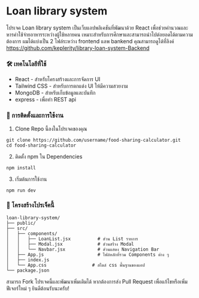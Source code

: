 # Loan library system

โปรเจค Loan library system เป็นเว็บแอปพลิเคชันที่พัฒนาด้วย React เพื่อช่วยคำนวณและหารค่าใช้จ่ายอาหารระหว่างผู้ใช้หลายคน เหมาะสำหรับการศึกษาและสามารถนำไปต่อยอดได้ตามความต้องการ
ผมได้แบ่งเป็น 2 ไฟล์ระหว่าง frontend แลพ bankend คุณสามารถดูได้ที่ลิงค์ https://github.com/keplerity/library-loan-system-Backend
 
### 🛠 เทคโนโลยีที่ใช้
- React - สำหรับโครงสร้างและการจัดการ UI
- Tailwind CSS - สำหรับการตกแต่ง UI ให้มีความสวยงาม
- MongoDB - สำหรับเก็บข้อมูลและบันทึก
- express - เพื่อทำ REST api 
 
### 🚀 การติดตั้งและการใช้งาน
1. Clone Repo นี้ลงในโปรเจคของคุณ
```
git clone https://github.com/username/food-sharing-calculator.git
cd food-sharing-calculator
```

2. ติดตั้ง npm ใน Dependencies
```
npm install
```

3. เริ่มต้นการใช้งาน
```
npm run dev
```

### 🧩 โครงสร้างโปรเจ็คนี้่
```
loan-library-system/
├── public/
├── src/
│   ├── components/
│   │   ├── LoanList.jsx          # ส่วน List รายการ
│   │   ├── Modal.jsx             # ส่วนสร้าง Modal
│   │   └── Navbar.jsx            # ส่วนแสดง Navigation Bar
│   ├── App.js                    # ไฟล์หลักที่รวม Components ต่าง ๆ
│   ├── index.js
│   └── App.css                 # สไตล์ css พื้นฐานของแอป
└── package.json
```

สามารถ Fork โปรเจคนี้และพัฒนาเพิ่มเติมได้ หากต้องการส่ง Pull Request เพื่อแก้ไขหรือเพิ่มฟีเจอร์ใหม่ ๆ ยินดีต้อนรับนะครับ!
